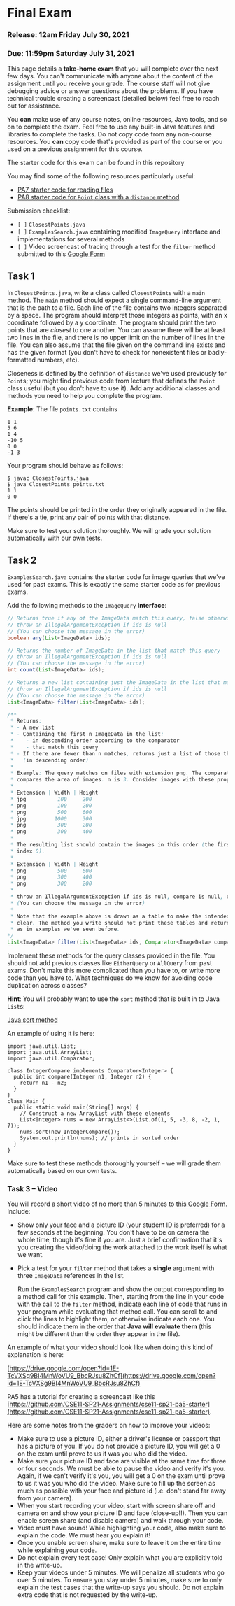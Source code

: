 # Final Exam

### Release: 12am Friday July 30, 2021

### Due: 11:59pm Saturday July 31, 2021

This page details a **take-home exam** that you will complete over the next few days. You can't communicate with anyone about the content of the assignment until you receive your grade. The course staff will not give debugging advice or answer questions about the problems. If you have technical trouble creating a screencast (detailed below) feel free to reach out for assistance.

You **can** make use of any course notes, online resources, Java tools, and so on to complete the exam. Feel free to use any built-in Java features and libraries to complete the tasks. Do not copy code from any non-course resources. You **can** copy code that's provided as part of the course or you used on a previous assignment for this course.

The starter code for this exam can be found in this repository

You may find some of the following resources particularly useful:

- [PA7 starter code for reading files](https://github.com/CSE11-SP21-Assignments/cse11-sp21-pa7-starter)
- [PA8 starter code for ```Point``` class with a ```distance``` method](https://github.com/CSE11-SP21-Assignments/cse11-sp21-pa8-starter)

Submission checklist:

- `[ ]` `ClosestPoints.java`
- `[ ]` `ExamplesSearch.java` containing modified `ImageQuery` interface and implementations for several methods
- `[ ]` Video screencast of tracing through a test for the `filter` method submitted to this [Google Form](https://docs.google.com/forms/d/e/1FAIpQLSe9VI2-Zy_O9vK3mw3tYqXEuVj6kpJgXFgV7QPGijwvaDKztw/viewform?usp=sf_link)

## Task 1

In `ClosestPoints.java`, write a class called `ClosestPoints` with a `main` method. The `main` method should expect a single command-line argument that is the path to a file. Each line of the file contains two integers separated by a space. The program should interpret those integers as points, with an x coordinate followed by a y coordinate. The program should print the two points that are _closest_ to one another. You can assume there will be at least two lines in the file, and there is no upper limit on the number of lines in the file. You can also assume that the file given on the command line exists and has the given format (you don't have to check for nonexistent files or badly-formatted numbers, etc).

Closeness is defined by the definition of `distance` we've used previously for `Point`s; you might find previous code from lecture that defines the `Point` class useful (but you don't have to use it). Add any additional classes and methods you need to help you complete the program.

**Example**: The file `points.txt` contains

```
1 1
5 6
1 4
-10 5
0 0
-1 3
```

Your program should behave as follows:

```
$ javac ClosestPoints.java
$ java ClosestPoints points.txt
1 1
0 0
```

The points should be printed in the order they originally appeared in the file. If there's a tie, print any pair of points with that distance.

Make sure to test your solution thoroughly. We will grade your solution automatically with our own tests.

## Task 2

```ExamplesSearch.java``` contains the starter code for image queries that we've used for past exams. This is exactly the same starter code as for previous exams.

Add the following methods to the `ImageQuery` **interface**:

```java
// Returns true if any of the ImageData match this query, false otherwise
// throw an IllegalArgumentException if ids is null
// (You can choose the message in the error)
boolean any(List<ImageData> ids);

// Returns the number of ImageData in the list that match this query
// throw an IllegalArgumentException if ids is null
// (You can choose the message in the error)
int count(List<ImageData> ids);

// Returns a new list containing just the ImageData in the list that match this query
// throw an IllegalArgumentException if ids is null
// (You can choose the message in the error)
List<ImageData> filter(List<ImageData> ids);

/**
 * Returns:
 * - A new list
 * - Containing the first n ImageData in the list:
 *    - in descending order according to the comparator
 *    - that match this query
 * - If there are fewer than n matches, returns just a list of those that match
 *   (in descending order)
 * 
 * Example: The query matches on files with extension png. The comparator
 * compares the area of images. n is 3. Consider images with these properties:
 * 
 * Extension | Width | Height
 * jpg          100     200
 * png          100     200
 * png          500     600
 * jpg         1000     300
 * png          300     200
 * png          300     400
 * 
 * The resulting list should contain the images in this order (the first row is
 * index 0).
 * 
 * Extension | Width | Height
 * png          500     600
 * png          300     400
 * png          300     200
 * 
 * throw an IllegalArgumentException if ids is null, compare is null, or n is less than 0
 * (You can choose the message in the error)
 * 
 * Note that the example above is drawn as a table to make the intended values
 * clear. The method you write should not print these tables and return a list
 * as in examples we've seen before.
*/
List<ImageData> filter(List<ImageData> ids, Comparator<ImageData> compare, int n);
```

Implement these methods for the query classes provided in the file. You should not add previous classes like ```EitherQuery``` or ```AllQuery``` from past exams. Don't make this more complicated than you have to, or write more code than you have to. What techniques do we know for avoiding code duplication across classes?

**Hint**: You will probably want to use the `sort` method that is built in to Java `List`s:

[Java sort method](https://docs.oracle.com/en/java/javase/13/docs/api/java.base/java/util/List.html#sort(java.util.Comparator))

An example of using it is here:

```
import java.util.List;
import java.util.ArrayList;
import java.util.Comparator;

class IntegerCompare implements Comparator<Integer> {
  public int compare(Integer n1, Integer n2) {
    return n1 - n2;
  }
}
class Main {
  public static void main(String[] args) {
    // Construct a new ArrayList with these elements
    List<Integer> nums = new ArrayList<>(List.of(1, 5, -3, 8, -2, 1, 7));
    nums.sort(new IntegerCompare());
    System.out.println(nums); // prints in sorted order
  }
}
```

Make sure to test these methods thoroughly yourself – we will grade them automatically based on our own tests.

### Task 3 – Video

You will record a short video of no more than 5 minutes to [this Google Form](https://docs.google.com/forms/d/e/1FAIpQLSe9VI2-Zy_O9vK3mw3tYqXEuVj6kpJgXFgV7QPGijwvaDKztw/viewform?usp=sf_link). Include:

- Show only your face and a picture ID (your student ID is preferred) for a few seconds at the beginning. You don't have to be on camera the whole time, though it's fine if you are. Just a brief confirmation that it's you creating the video/doing the work attached to the work itself is what we want.
- Pick a test for your `filter` method that takes a **single** argument with three `ImageData` references in the list.

  Run the `ExamplesSearch` program and show the output corresponding to a method call for this example. Then, starting from the line in your code with the call to the `filter` method, indicate each line of code that runs in your program while evaluating that method call. You can scroll to and click the lines to highlight them, or otherwise indicate each one. You should indicate them in the order that **Java will evaluate them** (this might be different than the order they appear in the file).

An example of what your video should look like when doing this kind of
explanation is here:

[https://drive.google.com/open?id=1E-TcVXSg9BI4MnWoVU9_BbcRJsu8ZhCf](https://drive.google.com/open?id=1E-TcVXSg9BI4MnWoVU9_BbcRJsu8ZhCf)

PA5 has a tutorial for creating a screencast like this [https://github.com/CSE11-SP21-Assignments/cse11-sp21-pa5-starter](https://github.com/CSE11-SP21-Assignments/cse11-sp21-pa5-starter).

Here are some notes from the graders on how to improve your videos:

- Make sure to use a picture ID, either a driver's license or passport that has a picture of you. If you do not provide a picture ID, you will get a 0 on the exam until prove to us it was you who did the video.
- Make sure your picture ID and face are visible at the same time for three or four seconds. We must be able to pause the video and verify it's you. Again, if we can't verify it's you, you will get a 0 on the exam until prove to us it was you who did the video. Make sure to fill up the screen as much as possible with your face and picture id (i.e. don't stand far away from your camera).
- When you start recording your video, start with screen share off and camera on and show your picture ID and face (close-up!!). Then you can enable screen share (and disable camera) and walk through your code.
- Video must have sound! While highlighting your code, also make sure to explain the code. We must hear you explain it!
- Once you enable screen share, make sure to leave it on the entire time while explaining your code.
- Do not explain every test case! Only explain what you are explicitly told in the write-up.
- Keep your videos under 5 minutes. We will penalize all students who go over 5 minutes. To ensure you stay under 5 minutes, make sure to only explain the test cases that the write-up says you should. Do not explain extra code that is not requested by the write-up.
